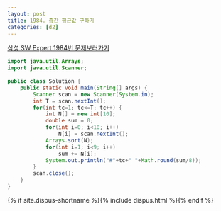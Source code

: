 ```yaml
---
layout: post
title: 1984. 중간 평균값 구하기
categories: [d2]
---
```


[삼성 SW Expert 1984번 문제보러가기](https://swexpertacademy.com/main/code/problem/problemDetail.do?contestProbId=AV5Pw_-KAdcDFAUq&categoryId=AV5Pw_-KAdcDFAUq&categoryType=CODE)

```java
import java.util.Arrays;
import java.util.Scanner;
 
public class Solution {
    public static void main(String[] args) {
        Scanner scan = new Scanner(System.in);
        int T = scan.nextInt();
        for(int tc=1; tc<=T; tc++) {
            int N[] = new int[10];
            double sum = 0;
            for(int i=0; i<10; i++) 
                N[i] = scan.nextInt();
            Arrays.sort(N);
            for(int i=1; i<9; i++)
                sum += N[i];
            System.out.println("#"+tc+" "+Math.round(sum/8));
        }
        scan.close();
    }
}
```

{% if site.dispus-shortname %}{% include dispus.html %}{% endif %}